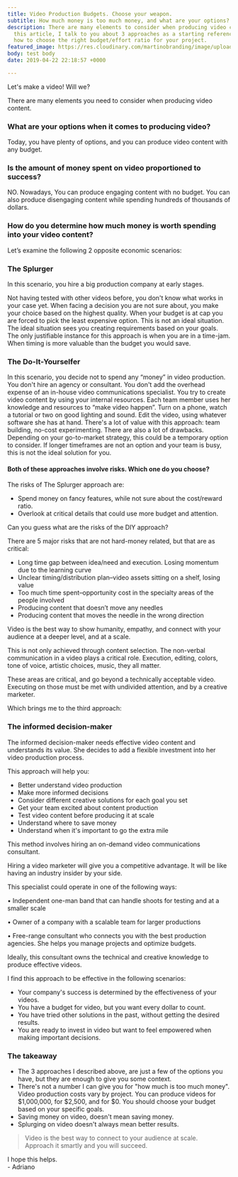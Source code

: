 ```yaml
---
title: Video Production Budgets. Choose your weapon.
subtitle: How much money is too much money, and what are your options?
description: There are many elements to consider when producing video content. In
  this article, I talk to you about 3 approaches as a starting reference point, on
  how to choose the right budget/effort ratio for your project.
featured_image: https://res.cloudinary.com/martinobranding/image/upload/v1555965383/adrianomartinocom/Adriano_Martino_Video_Marketing_rgg8m2.jpg
body: test body
date: 2019-04-22 22:18:57 +0000

---
```

Let's make a video! Will we?

There are many elements you need to consider when producing video content.

### **What are your options when it comes to producing video?**

Today, you have plenty of options, and you can produce video content with any budget.

### **Is the amount of money spent on video proportioned to success?**

NO. Nowadays, You can produce engaging content with no budget. You can also produce disengaging content while spending hundreds of thousands of dollars.

### **How do you determine how much money is worth spending into your video content?**

Let’s examine the following 2 opposite economic scenarios:

### **The Splurger**

In this scenario, you hire a big production company at early stages.

Not having tested with other videos before, you don't know what works in your case yet. When facing a decision you are not sure about, you make your choice based on the highest quality. When your budget is at cap you are forced to pick the least expensive option. This is not an ideal situation. The ideal situation sees you creating requirements based on your goals. The only justifiable instance for this approach is when you are in a time-jam. When timing is more valuable than the budget you would save.

### **The Do-It-Yourselfer**

In this scenario, you decide not to spend any “money” in video production. You don't hire an agency or consultant. You don't add the overhead expense of an in-house video communications specialist. You try to create video content by using your internal resources. Each team member uses her knowledge and resources to “make video happen”. Turn on a phone, watch a tutorial or two on good lighting and sound. Edit the video, using whatever software she has at hand. There's a lot of value with this approach: team building, no-cost experimenting. There are also a lot of drawbacks. Depending on your go-to-market strategy, this could be a temporary option to consider. If longer timeframes are not an option and your team is busy, this is not the ideal solution for you.

#### **Both of these approaches involve risks. Which one do you choose?**

  
The risks of The Splurger approach are:

* Spend money on fancy features, while not sure about the cost/reward ratio.
* Overlook at critical details that could use more budget and attention.

  
Can you guess what are the risks of the DIY approach?

There are 5 major risks that are not hard-money related, but that are as critical:

* Long time gap between idea/need and execution. Losing momentum due to the learning curve
* Unclear timing/distribution plan–video assets sitting on a shelf, losing value
* Too much time spent–opportunity cost in the specialty areas of the people involved
* Producing content that doesn’t move any needles
* Producing content that moves the needle in the wrong direction

Video is the best way to show humanity, empathy, and connect with your audience at a deeper level, and at a scale.

This is not only achieved through content selection. The non-verbal communication in a video plays a critical role. Execution, editing, colors, tone of voice, artistic choices, music, they all matter.

These areas are critical, and go beyond a technically acceptable video. Executing on those must be met with undivided attention, and by a creative marketer.

  
Which brings me to the third approach:

### **The informed decision-maker**

The informed decision-maker needs effective video content and understands its value. She decides to add a flexible investment into her video production process.

This approach will help you:

* Better understand video production
* Make more informed decisions
* Consider different creative solutions for each goal you set
* Get your team excited about content production
* Test video content before producing it at scale
* Understand where to save money
* Understand when it's important to go the extra mile

This method involves hiring an on-demand video communications consultant.

Hiring a video marketer will give you a competitive advantage. It will be like having an industry insider by your side.

This specialist could operate in one of the following ways:

• Independent one-man band that can handle shoots for testing and at a smaller scale

• Owner of a company with a scalable team for larger productions

• Free-range consultant who connects you with the best production agencies. She helps you manage projects and optimize budgets.

Ideally, this consultant owns the technical and creative knowledge to produce effective videos.

I find this approach to be effective in the following scenarios:

* Your company's success is determined by the effectiveness of your videos.
* You have a budget for video, but you want every dollar to count.
* You have tried other solutions in the past, without getting the desired results.
* You are ready to invest in video but want to feel empowered when making important decisions.

### **The takeaway**

* The 3 approaches I described above, are just a few of the options you have, but they are enough to give you some context.
* There's not a number I can give you for "how much is too much money". Video production costs vary by project. You can produce videos for $1,000,000, for $2,500, and for $0. You should choose your budget based on your specific goals.
* Saving money on video, doesn't mean saving money.
* Splurging on video doesn't always mean better results.

> Video is the best way to connect to your audience at scale.  
> Approach it smartly and you will succeed.

I hope this helps.  
\- Adriano
